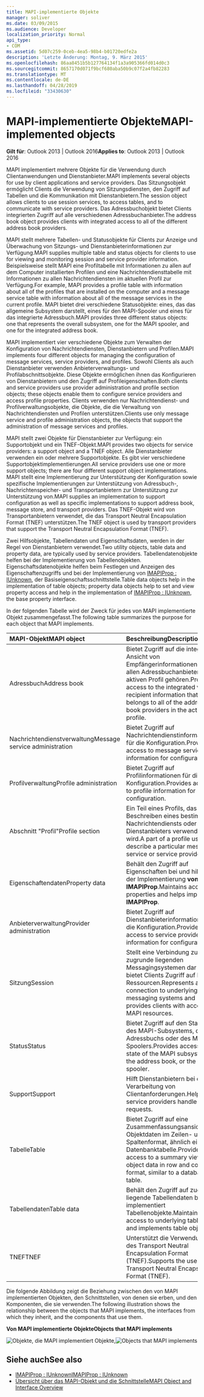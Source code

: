 ```yaml
---
title: MAPI-implementierte Objekte
manager: soliver
ms.date: 03/09/2015
ms.audience: Developer
localization_priority: Normal
api_type:
- COM
ms.assetid: 5d07c259-0ceb-4ea5-98b4-b01720edfe2a
description: 'Letzte Änderung: Montag, 9. März 2015'
ms.openlocfilehash: 86aa8451b5b127764134f1a3a905366fd014d0c3
ms.sourcegitcommit: 8657170d071f9bcf680aba50b9c07f2a4fb82283
ms.translationtype: MT
ms.contentlocale: de-DE
ms.lasthandoff: 04/28/2019
ms.locfileid: "33430630"
---
```

# <a name="mapi-implemented-objects"></a><span data-ttu-id="5921a-103">MAPI-implementierte Objekte</span><span class="sxs-lookup"><span data-stu-id="5921a-103">MAPI-implemented objects</span></span>
  
<span data-ttu-id="5921a-104">**Gilt für**: Outlook 2013 | Outlook 2016</span><span class="sxs-lookup"><span data-stu-id="5921a-104">**Applies to**: Outlook 2013 | Outlook 2016</span></span> 
  
<span data-ttu-id="5921a-105">MAPI implementiert mehrere Objekte für die Verwendung durch Clientanwendungen und Dienstanbieter.</span><span class="sxs-lookup"><span data-stu-id="5921a-105">MAPI implements several objects for use by client applications and service providers.</span></span> <span data-ttu-id="5921a-106">Das Sitzungsobjekt ermöglicht Clients die Verwendung von Sitzungsdiensten, den Zugriff auf Tabellen und die Kommunikation mit Dienstanbietern.</span><span class="sxs-lookup"><span data-stu-id="5921a-106">The session object allows clients to use session services, to access tables, and to communicate with service providers.</span></span> <span data-ttu-id="5921a-107">Das Adressbuchobjekt bietet Clients integrierten Zugriff auf alle verschiedenen Adressbuchanbieter.</span><span class="sxs-lookup"><span data-stu-id="5921a-107">The address book object provides clients with integrated access to all of the different address book providers.</span></span> 
  
<span data-ttu-id="5921a-108">MAPI stellt mehrere Tabellen- und Statusobjekte für Clients zur Anzeige und Überwachung von Sitzungs- und Dienstanbieterinformationen zur Verfügung.</span><span class="sxs-lookup"><span data-stu-id="5921a-108">MAPI supplies multiple table and status objects for clients to use for viewing and monitoring session and service provider information.</span></span> <span data-ttu-id="5921a-109">Beispielsweise stellt MAPI eine Profiltabelle mit Informationen zu allen auf dem Computer installierten Profilen und eine Nachrichtendiensttabelle mit Informationen zu allen Nachrichtendiensten im aktuellen Profil zur Verfügung.</span><span class="sxs-lookup"><span data-stu-id="5921a-109">For example, MAPI provides a profile table with information about all of the profiles that are installed on the computer and a message service table with information about all of the message services in the current profile.</span></span> <span data-ttu-id="5921a-110">MAPI bietet drei verschiedene Statusobjekte: eines, das das allgemeine Subsystem darstellt, eines für den MAPI-Spooler und eines für das integrierte Adressbuch.</span><span class="sxs-lookup"><span data-stu-id="5921a-110">MAPI provides three different status objects: one that represents the overall subsystem, one for the MAPI spooler, and one for the integrated address book.</span></span> 
  
<span data-ttu-id="5921a-111">MAPI implementiert vier verschiedene Objekte zum Verwalten der Konfiguration von Nachrichtendiensten, Dienstanbietern und Profilen.</span><span class="sxs-lookup"><span data-stu-id="5921a-111">MAPI implements four different objects for managing the configuration of message services, service providers, and profiles.</span></span> <span data-ttu-id="5921a-112">Sowohl Clients als auch Dienstanbieter verwenden Anbieterverwaltungs- und Profilabschnittsobjekte. Diese Objekte ermöglichen ihnen das Konfigurieren von Dienstanbietern und den Zugriff auf Profileigenschaften.</span><span class="sxs-lookup"><span data-stu-id="5921a-112">Both clients and service providers use provider administration and profile section objects; these objects enable them to configure service providers and access profile properties.</span></span> <span data-ttu-id="5921a-113">Clients verwenden nur Nachrichtendienst- und Profilverwaltungsobjekte, die Objekte, die die Verwaltung von Nachrichtendiensten und Profilen unterstützen.</span><span class="sxs-lookup"><span data-stu-id="5921a-113">Clients use only message service and profile administration objects, the objects that support the administration of message services and profiles.</span></span> 
  
<span data-ttu-id="5921a-114">MAPI stellt zwei Objekte für Dienstanbieter zur Verfügung: ein Supportobjekt und ein TNEF-Objekt.</span><span class="sxs-lookup"><span data-stu-id="5921a-114">MAPI provides two objects for service providers: a support object and a TNEF object.</span></span> <span data-ttu-id="5921a-115">Alle Dienstanbieter verwenden ein oder mehrere Supportobjekte. Es gibt vier verschiedene Supportobjektimplementierungen.</span><span class="sxs-lookup"><span data-stu-id="5921a-115">All service providers use one or more support objects; there are four different support object implementations.</span></span> <span data-ttu-id="5921a-116">MAPI stellt eine Implementierung zur Unterstützung der Konfiguration sowie spezifische Implementierungen zur Unterstützung von Adressbuch-, Nachrichtenspeicher- und Transportanbietern zur Unterstützung zur Unterstützung von.</span><span class="sxs-lookup"><span data-stu-id="5921a-116">MAPI supplies an implementation to support configuration as well as specific implementations to support address book, message store, and transport providers.</span></span> <span data-ttu-id="5921a-117">Das TNEF-Objekt wird von Transportanbietern verwendet, die das Transport Neutral Encapsulation Format (TNEF) unterstützen.</span><span class="sxs-lookup"><span data-stu-id="5921a-117">The TNEF object is used by transport providers that support the Transport Neutral Encapsulation Format (TNEF).</span></span>
  
<span data-ttu-id="5921a-118">Zwei Hilfsobjekte, Tabellendaten und Eigenschaftsdaten, werden in der Regel von Dienstanbietern verwendet.</span><span class="sxs-lookup"><span data-stu-id="5921a-118">Two utility objects, table data and property data, are typically used by service providers.</span></span> <span data-ttu-id="5921a-119">Tabellendatenobjekte helfen bei der Implementierung von Tabellenobjekten. Eigenschaftsdatenobjekte helfen beim Festlegen und Anzeigen des Eigenschaftenzugriffs und bei der Implementierung von [IMAPIProp : IUnknown](imapipropiunknown.md), der Basiseigenschaftsschnittstelle.</span><span class="sxs-lookup"><span data-stu-id="5921a-119">Table data objects help in the implementation of table objects; property data objects help to set and view property access and help in the implementation of [IMAPIProp : IUnknown](imapipropiunknown.md), the base property interface.</span></span> 
  
<span data-ttu-id="5921a-120">In der folgenden Tabelle wird der Zweck für jedes von MAPI implementierte Objekt zusammengefasst.</span><span class="sxs-lookup"><span data-stu-id="5921a-120">The following table summarizes the purpose for each object that MAPI implements.</span></span>
  
|<span data-ttu-id="5921a-121">**MAPI-Objekt**</span><span class="sxs-lookup"><span data-stu-id="5921a-121">**MAPI object**</span></span>|<span data-ttu-id="5921a-122">**Beschreibung**</span><span class="sxs-lookup"><span data-stu-id="5921a-122">**Description**</span></span>|
|:-----|:-----|
|<span data-ttu-id="5921a-123">Adressbuch</span><span class="sxs-lookup"><span data-stu-id="5921a-123">Address book</span></span>  <br/> |<span data-ttu-id="5921a-124">Bietet Zugriff auf die integrierte Ansicht von Empfängerinformationen, die zu allen Adressbuchanbietern im aktiven Profil gehören.</span><span class="sxs-lookup"><span data-stu-id="5921a-124">Provides access to the integrated view of recipient information that belongs to all of the address book providers in the active profile.</span></span>  <br/> |
|<span data-ttu-id="5921a-125">Nachrichtendienstverwaltung</span><span class="sxs-lookup"><span data-stu-id="5921a-125">Message service administration</span></span>  <br/> |<span data-ttu-id="5921a-126">Bietet Zugriff auf Nachrichtendienstinformationen für die Konfiguration.</span><span class="sxs-lookup"><span data-stu-id="5921a-126">Provides access to message service information for configuration.</span></span>  <br/> |
|<span data-ttu-id="5921a-127">Profilverwaltung</span><span class="sxs-lookup"><span data-stu-id="5921a-127">Profile administration</span></span>  <br/> |<span data-ttu-id="5921a-128">Bietet Zugriff auf Profilinformationen für die Konfiguration.</span><span class="sxs-lookup"><span data-stu-id="5921a-128">Provides access to profile information for configuration.</span></span>  <br/> |
|<span data-ttu-id="5921a-129">Abschnitt "Profil"</span><span class="sxs-lookup"><span data-stu-id="5921a-129">Profile section</span></span>  <br/> |<span data-ttu-id="5921a-130">Ein Teil eines Profils, das zum Beschreiben eines bestimmten Nachrichtendiensts oder Dienstanbieters verwendet wird.</span><span class="sxs-lookup"><span data-stu-id="5921a-130">A part of a profile used to describe a particular message service or service provider.</span></span>  <br/> |
|<span data-ttu-id="5921a-131">Eigenschaftendaten</span><span class="sxs-lookup"><span data-stu-id="5921a-131">Property data</span></span>  <br/> |<span data-ttu-id="5921a-132">Behält den Zugriff auf Eigenschaften bei und hilft bei der Implementierung **von IMAPIProp**.</span><span class="sxs-lookup"><span data-stu-id="5921a-132">Maintains access to properties and helps implement **IMAPIProp**.</span></span>  <br/> |
|<span data-ttu-id="5921a-133">Anbieterverwaltung</span><span class="sxs-lookup"><span data-stu-id="5921a-133">Provider administration</span></span>  <br/> |<span data-ttu-id="5921a-134">Bietet Zugriff auf Dienstanbieterinformationen für die Konfiguration.</span><span class="sxs-lookup"><span data-stu-id="5921a-134">Provides access to service provider information for configuration.</span></span>  <br/> |
|<span data-ttu-id="5921a-135">Sitzung</span><span class="sxs-lookup"><span data-stu-id="5921a-135">Session</span></span>  <br/> |<span data-ttu-id="5921a-136">Stellt eine Verbindung zu zugrunde liegenden Messagingsystemen dar und bietet Clients Zugriff auf MAPI-Ressourcen.</span><span class="sxs-lookup"><span data-stu-id="5921a-136">Represents a connection to underlying messaging systems and provides clients with access to MAPI resources.</span></span>  <br/> |
|<span data-ttu-id="5921a-137">Status</span><span class="sxs-lookup"><span data-stu-id="5921a-137">Status</span></span>  <br/> |<span data-ttu-id="5921a-138">Bietet Zugriff auf den Status des MAPI-Subsystems, des Adressbuchs oder des MAPI-Spoolers.</span><span class="sxs-lookup"><span data-stu-id="5921a-138">Provides access to the state of the MAPI subsystem, the address book, or the MAPI spooler.</span></span>  <br/> |
|<span data-ttu-id="5921a-139">Support</span><span class="sxs-lookup"><span data-stu-id="5921a-139">Support</span></span>  <br/> |<span data-ttu-id="5921a-140">Hilft Dienstanbietern bei der Verarbeitung von Clientanforderungen.</span><span class="sxs-lookup"><span data-stu-id="5921a-140">Helps service providers handle client requests.</span></span>  <br/> |
|<span data-ttu-id="5921a-141">Tabelle</span><span class="sxs-lookup"><span data-stu-id="5921a-141">Table</span></span>  <br/> |<span data-ttu-id="5921a-142">Bietet Zugriff auf eine Zusammenfassungsansicht von Objektdaten im Zeilen- und Spaltenformat, ähnlich einer Datenbanktabelle.</span><span class="sxs-lookup"><span data-stu-id="5921a-142">Provides access to a summary view of object data in row and column format, similar to a database table.</span></span>  <br/> |
|<span data-ttu-id="5921a-143">Tabellendaten</span><span class="sxs-lookup"><span data-stu-id="5921a-143">Table data</span></span>  <br/> |<span data-ttu-id="5921a-144">Behält den Zugriff auf zugrunde liegende Tabellendaten bei und implementiert Tabellenobjekte.</span><span class="sxs-lookup"><span data-stu-id="5921a-144">Maintains access to underlying table data and implements table objects.</span></span>  <br/> |
|<span data-ttu-id="5921a-145">TNEF</span><span class="sxs-lookup"><span data-stu-id="5921a-145">TNEF</span></span>  <br/> |<span data-ttu-id="5921a-146">Unterstützt die Verwendung des Transport Neutral Encapsulation Format (TNEF).</span><span class="sxs-lookup"><span data-stu-id="5921a-146">Supports the use of the Transport Neutral Encapsulation Format (TNEF).</span></span>  <br/> |
   
<span data-ttu-id="5921a-147">Die folgende Abbildung zeigt die Beziehung zwischen den von MAPI implementierten Objekten, den Schnittstellen, von denen sie erben, und den Komponenten, die sie verwenden.</span><span class="sxs-lookup"><span data-stu-id="5921a-147">The following illustration shows the relationship between the objects that MAPI implements, the interfaces from which they inherit, and the components that use them.</span></span> 
  
<span data-ttu-id="5921a-148">**Von MAPI implementierte Objekte**</span><span class="sxs-lookup"><span data-stu-id="5921a-148">**Objects that MAPI implements**</span></span>
  
<span data-ttu-id="5921a-149">![Objekte, die MAPI implementiert Objekte,](media/amapi_68.gif "die MAPI implementiert")</span><span class="sxs-lookup"><span data-stu-id="5921a-149">![Objects that MAPI implements](media/amapi_68.gif "Objects that MAPI implements")</span></span>
  
## <a name="see-also"></a><span data-ttu-id="5921a-150">Siehe auch</span><span class="sxs-lookup"><span data-stu-id="5921a-150">See also</span></span>

- [<span data-ttu-id="5921a-151">IMAPIProp : IUnknown</span><span class="sxs-lookup"><span data-stu-id="5921a-151">IMAPIProp : IUnknown</span></span>](imapipropiunknown.md)
- [<span data-ttu-id="5921a-152">Übersicht über das MAPI-Objekt und die Schnittstelle</span><span class="sxs-lookup"><span data-stu-id="5921a-152">MAPI Object and Interface Overview</span></span>](mapi-object-and-interface-overview.md)

